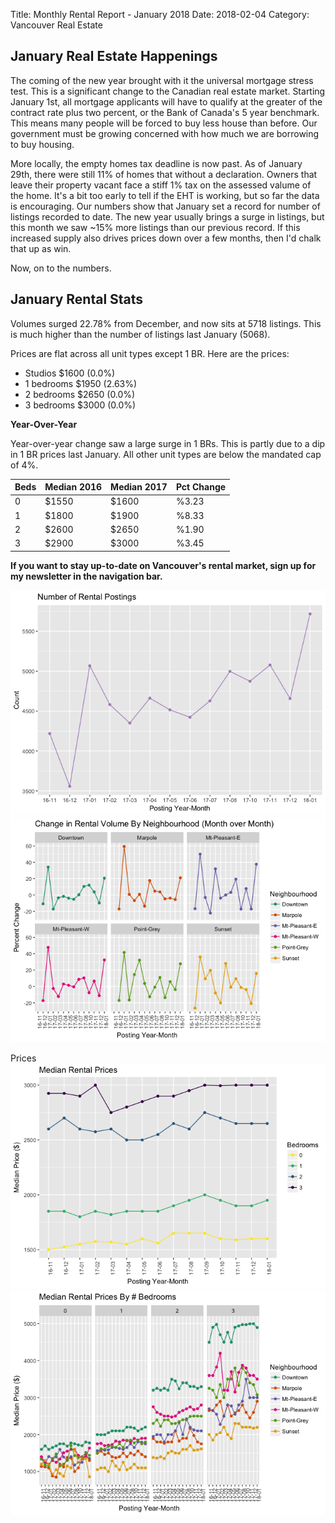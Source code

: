 Title: Monthly Rental Report - January 2018
Date: 2018-02-04
Category: Vancouver Real Estate

January Real Estate Happenings
------------------------------

The coming of the new year brought with it the universal mortgage stress test. This is a significant change to the Canadian real estate market. Starting January 1st, all mortgage applicants will have to qualify at the greater of the contract rate plus two percent, or the Bank of Canada's 5 year benchmark. This means many people will be forced to buy less house than before. Our government must be growing concerned with how much we are borrowing to buy housing.

More locally, the empty homes tax deadline is now past. As of January 29th, there were still 11% of homes that without a declaration. Owners that leave their property vacant face a stiff 1% tax on the assessed valume of the home. It's a bit too early to tell if the EHT is working, but so far the data is encouraging. Our numbers show that January set a record for number of listings recorded to date. The new year usually brings a surge in listings, but this month we saw ~15% more listings than our previous record. If this increased supply also drives prices down over a few months, then I'd chalk that up as win.

Now, on to the numbers.

January Rental Stats
---------------------

Volumes surged 22.78% from December, and now sits at 5718 listings. This is much higher than the number of listings last January (5068). 

Prices are flat across all unit types except 1 BR. Here are the prices:

* Studios $1600 (0.0%)
* 1 bedrooms $1950 (2.63%)
* 2 bedrooms $2650 (0.0%)
* 3 bedrooms $3000 (0.0%) 

**Year-Over-Year**

Year-over-year change saw a large surge in 1 BRs. This is partly due to a dip in 1 BR prices last January. All other unit types are below the mandated cap of 4%. 

Beds | Median 2016 |  Median 2017 | Pct Change
---- | ----------- | ------------ | --------------
0 | $1550 | $1600 | %3.23	
1	| $1800	| $1900 |	%8.33
2	| $2600	| $2650 |	%1.90	
3	| $2900	| $3000	| %3.45

__If you want to stay up-to-date on Vancouver's rental market, sign up for my newsletter in the navigation bar.__ 



![](/static/january-2018-rental-report_files/figure-html/unnamed-chunk-1-1.png)<!-- -->![](/static/january-2018-rental-report_files/figure-html/unnamed-chunk-1-2.png)<!-- -->



Prices
![](/static/january-2018-rental-report_files/figure-html/unnamed-chunk-3-1.png)<!-- -->![](/static/january-2018-rental-report_files/figure-html/unnamed-chunk-3-2.png)<!-- -->
